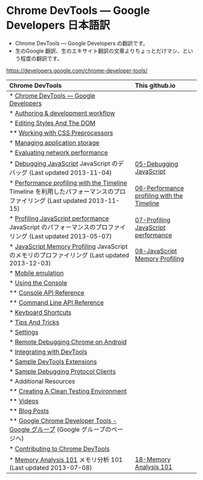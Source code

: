 Chrome DevTools — Google Developers 日本語訳
==========================================


- Chrome DevTools — Google Developers の翻訳です。
- 生のGoogle 翻訳、生のエキサイト翻訳の文章よりちょっとだけマシ、という程度の翻訳です。



https://developers.google.com/chrome-developer-tools/


| Chrome DevTools | This github.io |
| :-------------- | :------------- |
| * [Chrome DevTools — Google Developers](https://developers.google.com/chrome-developer-tools/)  |  |
| * [Authoring & development workflow](https://developers.google.com/chrome-developer-tools/docs/authoring-development-workflow)    |  |
| * [Editing Styles And The DOM](https://developers.google.com/chrome-developer-tools/docs/dom-and-styles) |  |
| ** [Working with CSS Preprocessors](https://developers.google.com/chrome-developer-tools/docs/css-preprocessors)     |  |
| * [Managing application storage](https://developers.google.com/chrome-developer-tools/docs/resource-panel)      |  |
| * [Evaluating network performance](https://developers.google.com/chrome-developer-tools/docs/network)    |  |
| * [Debugging JavaScript](https://developers.google.com/chrome-developer-tools/docs/javascript-debugging) JavaScript のデバッグ (Last updated 2013-11-04)      | [05-Debugging JavaScript](http://mahoutsukai.github.io/chrome-devtools-google-developers-japanese/knowledge/Chrome%20DevTools%20%E2%80%94%20Google%20Developers/05-Debugging%20JavaScript.html)     |
| * [Performance profiling with the Timeline](https://developers.google.com/chrome-developer-tools/docs/timeline) Timeline を利用したパフォーマンスのプロファイリング (Last updated 2013-11-15) | [06-Performance profiling with the Timeline](http://mahoutsukai.github.io/chrome-devtools-google-developers-japanese/knowledge/Chrome%20DevTools%20%E2%80%94%20Google%20Developers/06-Performance%20profiling%20with%20the%20Timeline.html) |
| * [Profiling JavaScript performance](https://developers.google.com/chrome-developer-tools/docs/cpu-profiling) JavaScript のパフォーマンスのプロファイリング (Last updated 2013-05-07)   | [07-Profiling JavaScript performance](http://mahoutsukai.github.io/chrome-devtools-google-developers-japanese/knowledge/Chrome%20DevTools%20%E2%80%94%20Google%20Developers/07-Profiling%20JavaScript%20performance.html)    |
| * [JavaScript Memory Profiling](https://developers.google.com/chrome-developer-tools/docs/javascript-memory-profiling) JavaScript のメモリのプロファイリング (Last updated 2013-12-03)     | [08-JavaScript Memory Profiling](http://mahoutsukai.github.io/chrome-devtools-google-developers-japanese/knowledge/Chrome%20DevTools%20%E2%80%94%20Google%20Developers/08-JavaScript%20Memory%20Profiling.html)  |
| * [Mobile emulation](https://developers.google.com/chrome-developer-tools/docs/mobile-emulation)  |  |
| * [Using the Console](https://developers.google.com/chrome-developer-tools/docs/console) |  |
| ** [Console API Reference](https://developers.google.com/chrome-developer-tools/docs/console-api)   |  |
| ** [Command Line API Reference](https://developers.google.com/chrome-developer-tools/docs/commandline-api)       |  |
| * [Keyboard Shortcuts](https://developers.google.com/chrome-developer-tools/docs/shortcuts)     |  |
| * [Tips And Tricks](https://developers.google.com/chrome-developer-tools/docs/tips-and-tricks)   |  |
| * [Settings](https://developers.google.com/chrome-developer-tools/docs/settings)      |  |
| * [Remote Debugging Chrome on Android](https://developers.google.com/chrome-developer-tools/docs/remote-debugging)  |  |
| * [Integrating with DevTools](https://developers.google.com/chrome-developer-tools/docs/integrating)  |  |
| * [Sample DevTools Extensions](https://developers.google.com/chrome-developer-tools/docs/sample-extensions) |  |
| * [Sample Debugging Protocol Clients](https://developers.google.com/chrome-developer-tools/docs/debugging-clients)   |  |
| * Additional Resources     |  |
| **  [Creating A Clean Testing Environment](https://developers.google.com/chrome-developer-tools/docs/clean-testing-environment)     |  |
| ** [Videos](https://developers.google.com/chrome-developer-tools/docs/videos)       |  |
| ** [Blog Posts](https://developers.google.com/chrome-developer-tools/docs/blog-posts)     |  |
| ** [Google Chrome Developer Tools - Google グループ](https://groups.google.com/forum/?fromgroups#!forum/google-chrome-developer-tools) (Google グループのページへ)  |  |
| * [Contributing to Chrome DevTools](https://developers.google.com/chrome-developer-tools/docs/contributing)     |  |
| * [Memory Analysis 101](https://developers.google.com/chrome-developer-tools/docs/memory-analysis-101) メモリ分析 101 (Last updated 2013-07-08)     | [18-Memory Analysis 101](http://mahoutsukai.github.io/chrome-devtools-google-developers-japanese/knowledge/Chrome%20DevTools%20%E2%80%94%20Google%20Developers/18-Memory%20Analysis%20101.html) |

